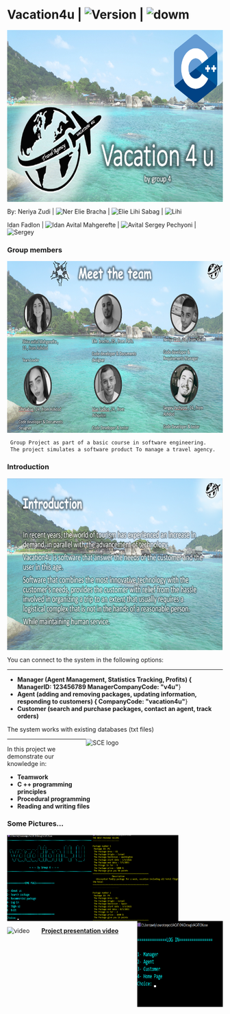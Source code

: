 # Vacation4u | <img src="https://img.shields.io/badge/Version-1.1-green" alt="Version" > |   <img src="https://img.shields.io/badge/Downloads-20-lightgreen" alt="dowm" >

<img src="https://github.com/NeriyaZudi/Vacation4u/blob/main/ReadMePics/background.jpg" align="center"
     alt="logo" width="600" height="400">
     
 By: Neriya Zudi | <img src="https://img.shields.io/badge/Neriya-Programmer-blue" alt="Ner" > 
   Elie Bracha | <img src="https://img.shields.io/badge/Elie-Programmer-green" alt="Elie" > 
   Lihi Sabag | <img src="https://img.shields.io/badge/Lihi-Programmer-blue" alt="Lihi" >
 
   Idan Fadlon | <img src="https://img.shields.io/badge/Idan-Programmer-green" alt="Idan" >
   Avital Mahgerefte | <img src="https://img.shields.io/badge/Avital-Programmer-blue" alt="Avital" >
   Sergey Pechyoni | <img src="https://img.shields.io/badge/Sergey-Programmer-green" alt="Sergey" >
   
  <h3> Group members </h3>
  <img src="https://github.com/NeriyaZudi/Vacation4u/blob/main/ReadMePics/team.png" align="center"
     alt="logo" width="600" height="400">
  
 

     
     Group Project as part of a basic course in software engineering.
     The project simulates a software product To manage a travel agency.
     
   
   <h3> Introduction </h3>
   <img src="https://github.com/NeriyaZudi/Vacation4u/blob/main/ReadMePics/Introduction.png" align="center"
     alt="logo" width="600" height="400">
     
   You can connect to the system in the following options:
   <hr>
    
   * **Manager (Agent Management, Statistics Tracking, Profits) { ManagerID: 123456789  ManagerCompanyCode: "v4u"**}
   * **Agent (adding and removing packages, updating information, responding to customers) { CompanyCode: "vacation4u"**}
   * **Customer (search and purchase packages, contact an agent, track orders)**
   
   The system works with existing databases (txt files)
 
 
 
 <img src="https://upload.wikimedia.org/wikipedia/he/4/44/SCE_logo.png" align="right"
     alt="SCE logo" width="320" height="98">
  <hr>
    
   In this project we demonstrate our knowledge in:
   * **Teamwork**
   * **C ++ programming principles**
   * **Procedural programming**
   * **Reading and writing files**
  
  <h3> Some Pictures... </h3>
  <img src="https://github.com/NeriyaZudi/Vacation4u/blob/main/ReadMePics/home%20page.png" align="left"
     alt="home" width="200" height="200">
  <img src="https://github.com/NeriyaZudi/Vacation4u/blob/main/ReadMePics/packeges.png" align="center"
     alt="pack" width="200" height="200">
  <img src="https://github.com/NeriyaZudi/Vacation4u/blob/main/ReadMePics/log%20in.png" align="right"
     alt="log" width="200" height="200">

 <img src="https://previews.123rf.com/images/get4net/get4net1711/get4net171100357/89002118-video-clip-icon.jpg" align="left"
     alt="video" width="80" height="40">
  **<a href="https://drive.google.com/file/d/1uezGiRTfSkxYAz5DJp6ZFm4gYLEt2u0W/view?usp=sharing">Project presentation video</a>** 


